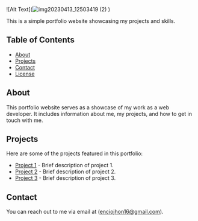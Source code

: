 ![Alt Text](![img20230413_12503419 (2)](https://github.com/Jpencio16/github-portfolio/assets/164824705/d73515a4-835b-4d3d-b17d-55bbd639919e)
)


This is a simple portfolio website showcasing my projects and skills.

## Table of Contents

- [About](#about)
- [Projects](#projects)
- [Contact](#contact)
- [License](#license)

## About

This portfolio website serves as a showcase of my work as a web developer. It includes information about me, my projects, and how to get in touch with me.

## Projects

Here are some of the projects featured in this portfolio:

- [Project 1](#) - Brief description of project 1.
- [Project 2](#) - Brief description of project 2.
- [Project 3](#) - Brief description of project 3.

## Contact

You can reach out to me via email at (enciojhon16@gmail.com).

